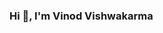 ### Hi 👋, I'm Vinod Vishwakarma

<!--
**vinod1988/vinod1988** is a ✨ _special_ ✨ repository because its `README.md` (this file) appears on your GitHub profile.

Here are some ideas to get you started:

 ## 🔭 I’m currently working on cool projrects
 🌱 I’m currently learning python
- 👯 I’m looking to collaborate on ...
- 🤔 I’m looking for help with ...
- 💬 Ask me about ...
- 📫 How to reach me: ...
- 😄 Pronouns: ...
- ⚡ Fun fact: ...
-->
